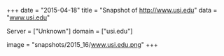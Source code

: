 
+++
date = "2015-04-18"
title = "Snapshot of http://www.usi.edu"
data = "www.usi.edu"

Server = ["Unknown"]
domain = ["usi.edu"]

  image = "snapshots/2015_16/www.usi.edu.png"
+++
#
